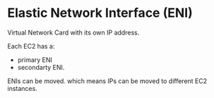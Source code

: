 # Elastic Network Interface (ENI)

Virtual Network Card with its own IP address.

Each EC2 has a:
- primary ENI
- secondarty ENI.

ENIs can be moved. which means IPs can be moved to different EC2 instances.